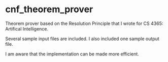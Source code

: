 # cnf_theorem_prover
Theorem prover based on the Resolution Principle that I wrote for CS 4365: Artifical Intelligence.

Several sample input files are included. I also included one sample output file. 

I am aware that the implementation can be made more efficient.
